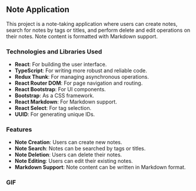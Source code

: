 ## Note Application

This project is a note-taking application where users can create notes, search for notes by tags or titles, and perform delete and edit operations on their notes. Note content is formatted with Markdown support.

### Technologies and Libraries Used

- **React**: For building the user interface.
- **TypeScript**: For writing more robust and reliable code.
- **Redux Thunk**: For managing asynchronous operations.
- **React Router DOM**: For page navigation and routing.
- **React Bootstrap**: For UI components.
- **Bootstrap**: As a CSS framework.
- **React Markdown**: For Markdown support.
- **React Select**: For tag selection.
- **UUID**: For generating unique IDs.

### Features

- **Note Creation**: Users can create new notes.
- **Note Search**: Notes can be searched by tags or titles.
- **Note Deletion**: Users can delete their notes.
- **Note Editing**: Users can edit their existing notes.
- **Markdown Support**: Note content can be written in Markdown format.

### GIF

<img src=""/>
